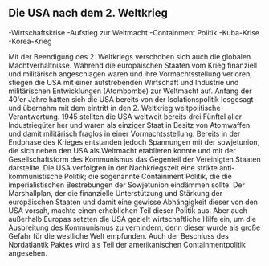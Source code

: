 ## Die USA nach dem 2. Weltkrieg



-Wirtschaftskrise
-Aufstieg zur Weltmacht
-Containment Politik
-Kuba-Krise
-Korea-Krieg

Mit der Beendigung des 2. Weltkriegs verschoben sich auch die globalen Machtverhältnisse. Während die europäischen Staaten vom Krieg finanziell und militärisch angeschlagen waren und ihre Vormachtsstellung verloren, stiegen die USA mit einer aufstrebenden Wirtschaft und Industrie und militärischen Entwicklungen (Atombombe) zur Weltmacht auf.
Anfang der 40'er Jahre hatten sich die USA bereits von der Isolationspolitik losgesagt und übernahm mit dem eintritt in den 2. Weltkrieg weltpolitische Verantwortung.
1945 stellten die USA weltweit bereits drei Fünftel aller Industriegüter her und waren als einziger Staat in Besitz von Atomwaffen und damit militärisch fraglos in einer Vormachtsstellung.
Bereits in der Endphase des Krieges entstanden jedoch Spannungen mit der sowjetunion, die sich neben den USA als Weltmacht etablieren konnte und mit der Gesellschaftsform des Kommunismus das Gegenteil der Vereinigten Staaten darstellte.
Die USA verfolgten in der Nachkriegszeit eine strikte anti-kommunistische Politik; die sogenannte Containment Politik, die die imperialistischen Bestrebungen der Sowjetunion eindämmen sollte.
Der Marshallplan, der die finanzielle Unterstützung und Stärkung der europäischen Staaten und damit eine gewisse Abhängigkeit dieser von den USA vorsah, machte einen erheblichen Teil dieser Politik aus. Aber auch außerhalb Europas setzten die USA gezielt wirtschaftliche Hilfe ein, um die Ausbreitung des Kommunismus zu verhindern, denn dieser wurde als große Gefahr für die westliche Welt empfunden.
Auch der Beschluss des Nordatlantik Paktes wird als Teil der amerikanischen Containmentpolitik angesehen.
